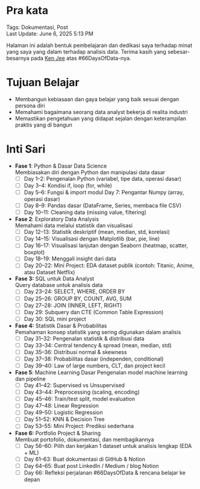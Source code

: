 # Pra kata
Tags: Dokumentasi, Post <br>
Last Update: June 6, 2025 5:13 PM

Halaman ini adalah bentuk pembelajaran dan dedikasi saya terhadap minat yang saya yang dalam terhadap analisis data. Terima kasih yang sebesar-besarnya pada [Ken Jee](https://github.com/PlayingNumbers) atas #66DaysOfData-nya.

# Tujuan Belajar
- Membangun kebiasaan dan gaya belajar yang baik sesuai dengan persona diri
- Memahami bagaimana seorang data analyst bekerja di realita industri
- Memastikan pengetahuan yang didapat sejalan dengan keterampilan praktis yang di bangun

# Inti Sari
- **Fase 1**: Python & Dasar Data Science  
    Membiasakan diri dengan Python dan manipulasi data dasar   
    - [ ]  Day 1–2: Pengenalan Python (variabel, tipe data, operasi dasar)
    - [ ]  Day 3–4: Kondisi if, loop (for, while)
    - [ ]  Day 5–6: Fungsi & import modul
    Day 7: Pengantar Numpy (array, operasi dasar)
    - [ ]  Day 8–9: Pandas dasar (DataFrame, Series, membaca file CSV)
    - [ ]  Day 10–11: Cleaning data (missing value, filtering)
    
- **Fase 2**: Exploratory Data Analysis  
    Memahami data melalui statistik dan visualisasi   
    - [ ]  Day 12–13: Statistik deskriptif (mean, median, std, korelasi)
    - [ ]  Day 14–15: Visualisasi dengan Matplotlib (bar, pie, line)
    - [ ]  Day 16–17: Visualisasi lanjutan dengan Seaborn (heatmap, scatter, boxplot)
    - [ ]  Day 18–19: Menggali insight dari data
    - [ ]  Day 20–22: Mini Project: EDA dataset publik (contoh: Titanic, Anime, atau Dataset Netflix)
    
- **Fase 3:** SQL untuk Data Analyst    
    Query database untuk analisis data    
    - [ ]  Day 23–24: SELECT, WHERE, ORDER BY
    - [ ]  Day 25–26: GROUP BY, COUNT, AVG, SUM
    - [ ]  Day 27–28: JOIN (INNER, LEFT, RIGHT)
    - [ ]  Day 29: Subquery dan CTE (Common Table Expression)
    - [ ]  Day 30: SQL mini project
    
- **Fase 4:** Statistik Dasar & Probabilitas    
    Pemahaman konsep statistik yang sering digunakan dalam analisis
    - [ ]  Day 31–32: Pengenalan statistik & distribusi data
    - [ ]  Day 33–34: Central tendency & spread (mean, median, std)
    - [ ]  Day 35–36: Distribusi normal & skewness
    - [ ]  Day 37–38: Probabilitas dasar (independen, conditional)
    - [ ]  Day 39–40: Law of large numbers, CLT, dan project kecil
    
- **Fase 5**: Machine Learning Dasar
    Pengenalan model machine learning dan pipeline
    - [ ]  Day 41–42: Supervised vs Unsupervised
    - [ ]  Day 43–44: Preprocessing (scaling, encoding)
    - [ ]  Day 45–46: Train/test split, model evaluation
    - [ ]  Day 47–48: Linear Regression
    - [ ]  Day 49–50: Logistic Regression
    - [ ]  Day 51–52: KNN & Decision Tree
    - [ ]  Day 53–55: Mini Project: Prediksi sederhana
          
- **Fase 6:** Portfolio Project & Sharing  
    Membuat portofolio, dokumentasi, dan membagikannya
    - [ ]  Day 56–60: Pilih dan kerjakan 1 dataset untuk analisis lengkap (EDA + ML)
    - [ ]  Day 61–63: Buat dokumentasi di GitHub & Notion
    - [ ]  Day 64–65: Buat post LinkedIn / Medium / blog Notion
    - [ ]  Day 66: Refleksi perjalanan #66DaysOfData & rencana belajar ke depan
